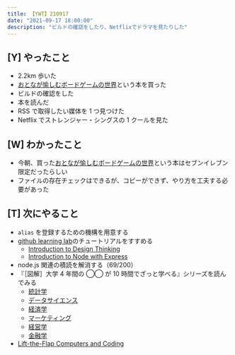 ```yaml
---
title: 【YWT】210917
date: "2021-09-17 18:00:00"
description: "ビルドの確認をしたり、Netflixでドラマを見たりした"
---
```


## [Y] やったこと

- 2.2km 歩いた
- [おとなが愉しむボードゲームの世界](https://twitter.com/camomile_cafe/status/1438657357194485760?s=20)という本を買った
- ビルドの確認をした
- 本を読んだ
- RSS で取得したい媒体を 1 つ見つけた
- Netflix でストレンジャー・シングスの 1 クールを見た

## [W] わかったこと

- 今朝、買った[おとなが愉しむボードゲームの世界](https://twitter.com/camomile_cafe/status/1438657357194485760?s=20)という本はセブンイレブン限定だったらしい
- ファイルの存在チェックはできるが、コピーができず、やり方を工夫する必要があった

## [T] 次にやること

- `alias` を登録するための機構を用意する
- [github learning lab](https://lab.github.com/githubtraining)のチュートリアルをすすめる
  - [Introduction to Design Thinking](https://lab.github.com/githubtraining/introduction-to-design-thinking)
  - [Introduction to Node with Express](https://lab.github.com/everydeveloper/introduction-to-node-with-express)
- node.js 関連の積読を解消する（69/200）
- 『［図解］大学 4 年間の ◯◯ が 10 時間でざっと学べる』シリーズを読んでみる
  - [統計学](https://www.amazon.co.jp/dp/B07PXB4NN9)
  - [データサイエンス](https://www.amazon.co.jp/dp/B07XNW3TQM)
  - [経済学](https://www.amazon.co.jp/dp/B01KNLFHH6)
  - [マーケティング](https://www.amazon.co.jp/dp/B07BNC2SV3)
  - [経営学](https://www.amazon.co.jp/dp/B071SKDF3L)
  - [金融学](https://www.amazon.co.jp/dp/B07BB6Z7FW)
- [Lift-the-Flap Computers and Coding](https://www.amazon.co.jp/dp/1409591514)

<!-- https://twitter.com/camomile_cafe/status/1438807195928317955?s=20 -->

